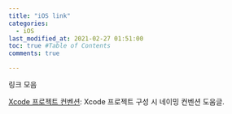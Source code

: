 ```yaml
---
title: "iOS link"
categories: 
  - iOS
last_modified_at: 2021-02-27 01:51:00
toc: true #Table of Contents
comments: true

---
```


링크 모음

[Xcode 프로젝트 컨벤션](https://theswiftdev.com/conventions-for-xcode/): Xcode 프로젝트 구성 시 네이밍 컨벤션 도움글.

